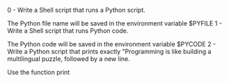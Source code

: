 0 - Write a Shell script that runs a Python script.

The Python file name will be saved in the environment variable $PYFILE
1 - Write a Shell script that runs Python code.

The Python code will be saved in the environment variable $PYCODE
2 - Write a Python script that prints exactly "Programming is like building a multilingual puzzle, followed by a new line.

Use the function print

